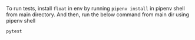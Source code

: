 To run tests, install `float` in env by running `pipenv install` in pipenv shell from main directory.
And then, run the below command from main dir using pipenv shell
```
pytest
```